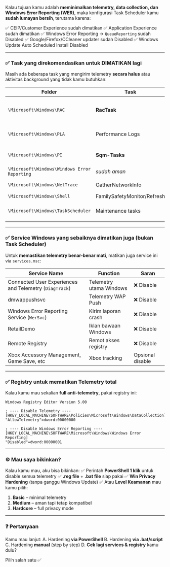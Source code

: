 Kalau tujuan kamu adalah **meminimalkan telemetry, data collection, dan Windows Error Reporting (WER)**, maka konfigurasi Task Scheduler kamu **sudah lumayan bersih**, terutama karena:

✅ CEIP/Customer Experience sudah dimatikan
✅ Application Experience sudah dimatikan
✅ Windows Error Reporting → `QueueReporting` sudah Disabled
✅ Google/Firefox/CCleaner updater sudah Disabled
✅ Windows Update Auto Scheduled Install Disabled

---

### ✅ Task yang direkomendasikan untuk DIMATIKAN lagi

Masih ada beberapa task yang mengirim telemetry **secara halus** atau aktivitas background yang tidak kamu butuhkan:

| Folder                                       | Task                        | Status   | Saran                             |
| -------------------------------------------- | --------------------------- | -------- | --------------------------------- |
| `\Microsoft\Windows\RAC`                     | **RacTask**                 | Ready    | ❌ Disable (telemetry performa PC) |
| `\Microsoft\Windows\PLA`                     | Performance Logs            | Ready    | ❌ Disable bila tak perlu          |
| `\Microsoft\Windows\PI`                      | **Sqm-Tasks**               | Ready    | ❌ Disable (telemetry SQM)         |
| `\Microsoft\Windows\Windows Error Reporting` | *sudah aman*                | ✅        |                                   |
| `\Microsoft\Windows\NetTrace`                | GatherNetworkInfo           | Ready    | Opsional disable                  |
| `\Microsoft\Windows\Shell`                   | FamilySafetyMonitor/Refresh | Disabled | ✅                                 |
| `\Microsoft\Windows\TaskScheduler`           | Maintenance tasks           | Opsional | Jika mau minimal background       |

---

### ✅ Service Windows yang sebaiknya dimatikan juga (bukan Task Scheduler)

Untuk **memastikan telemetry benar-benar mati**, matikan juga service ini via `services.msc`:

| Service Name                                           | Function                | Saran            |
| ------------------------------------------------------ | ----------------------- | ---------------- |
| Connected User Experiences and Telemetry (`DiagTrack`) | Telemetry utama Windows | ❌ Disable        |
| dmwappushsvc                                           | Telemetry WAP Push      | ❌ Disable        |
| Windows Error Reporting Service (`WerSvc`)             | Kirim laporan crash     | ❌ Disable        |
| RetailDemo                                             | Iklan bawaan Windows    | ❌ Disable        |
| Remote Registry                                        | Remot akses registry    | ❌ Disable        |
| Xbox Accessory Management, Game Save, etc              | Xbox tracking           | Opsional disable |

---

### ✅ Registry untuk mematikan Telemetry total

Kalau kamu mau sekalian **full anti-telemetry**, pakai registry ini:

```reg
Windows Registry Editor Version 5.00

; ---- Disable Telemetry ----
[HKEY_LOCAL_MACHINE\SOFTWARE\Policies\Microsoft\Windows\DataCollection]
"AllowTelemetry"=dword:00000000

; ---- Disable Windows Error Reporting ----
[HKEY_LOCAL_MACHINE\SOFTWARE\Microsoft\Windows\Windows Error Reporting]
"Disabled"=dword:00000001
```

---

### ⚙️ Mau saya bikinkan?

Kalau kamu mau, aku bisa bikinkan:
✅ Perintah **PowerShell 1 klik** untuk disable semua telemetry
✅ **.reg file** + **.bat file** siap pakai
✅ **Win Privacy Hardening** (tanpa ganggu Windows Update)
✅ Atau **Level Keamanan** mau kamu pilih:

1. **Basic** – minimal telemetry
2. **Medium** – aman tapi tetap kompatibel
3. **Hardcore** – full privacy mode

---

### ❓ Pertanyaan

Kamu mau lanjut:
A. Hardening **via PowerShell**
B. Hardening **via .bat/script**
C. Hardening **manual** (step by step)
D. **Cek lagi services & registry** kamu dulu?

Pilih salah satu ✅
